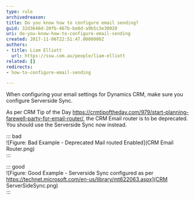 ```yaml
---
type: rule
archivedreason: 
title: Do you know how to configure email sending?
guid: 32d3646d-20fb-467b-be8d-a9b5c3e30020
uri: do-you-know-how-to-configure-email-sending
created: 2017-11-06T22:51:47.0000000Z
authors:
- title: Liam Elliott
  url: https://ssw.com.au/people/liam-elliott
related: []
redirects:
- how-to-configure-email-sending

---
```


When configuring your email settings for Dynamics CRM, make sure you configure Serverside Sync.

<!--endintro-->

As per CRM Tip of the Day https://crmtipoftheday.com/979/start-planning-farewell-party-for-email-router/, the CRM Email router is to be deprecated. You should use the Serverside Sync now instead.

::: bad  
![Figure: Bad Example - Deprecated Mail routed Enabled](CRM Email Router.png)  
:::

::: good  
![Figure: Good Example - Serverside Sync configured as per https://technet.microsoft.com/en-us/library/mt622063.aspx](CRM ServerSideSync.png)  
:::
